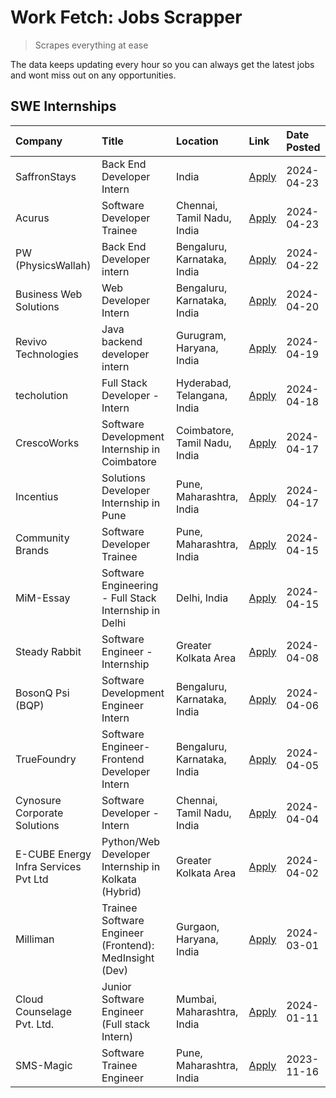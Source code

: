 # Work Fetch: Jobs Scrapper
> Scrapes everything at ease

The data keeps updating every hour so you can always get the latest jobs and wont miss out on any opportunities.

## SWE Internships
<!--START_SECTION:workfetch-->
| Company                              | Title                                                  | Location                      | Link                                                                                                                                                                                                                                                                                     | Date Posted   |
|:-------------------------------------|:-------------------------------------------------------|:------------------------------|:-----------------------------------------------------------------------------------------------------------------------------------------------------------------------------------------------------------------------------------------------------------------------------------------|:--------------|
| SaffronStays                         | Back End Developer Intern                              | India                         | [Apply](https://in.linkedin.com/jobs/view/back-end-developer-intern-at-saffronstays-3904615385?refId=vOSxV8aNsthqvrBKctfoCg%3D%3D&trackingId=NkmNTedUyEMBsJOKu9hmUA%3D%3D&position=8&pageNum=0&trk=public_jobs_jserp-result_search-card)                                                 | 2024-04-23    |
| Acurus                               | Software Developer Trainee                             | Chennai, Tamil Nadu, India    | [Apply](https://in.linkedin.com/jobs/view/software-developer-trainee-at-acurus-3907363844?refId=vOSxV8aNsthqvrBKctfoCg%3D%3D&trackingId=vA8SpgHyXo1HmbaVF0fUaw%3D%3D&position=21&pageNum=0&trk=public_jobs_jserp-result_search-card)                                                     | 2024-04-23    |
| PW (PhysicsWallah)                   | Back End Developer intern                              | Bengaluru, Karnataka, India   | [Apply](https://in.linkedin.com/jobs/view/back-end-developer-intern-at-pw-physicswallah-3907293630?refId=vOSxV8aNsthqvrBKctfoCg%3D%3D&trackingId=dKG3I3r%2F4JlnOk2gFGDcnw%3D%3D&position=20&pageNum=0&trk=public_jobs_jserp-result_search-card)                                          | 2024-04-22    |
| Business Web Solutions               | Web Developer Intern                                   | Bengaluru, Karnataka, India   | [Apply](https://in.linkedin.com/jobs/view/web-developer-intern-at-business-web-solutions-3906717928?refId=vOSxV8aNsthqvrBKctfoCg%3D%3D&trackingId=%2B5f%2BGHUyhLZBmV3LYpeaVg%3D%3D&position=15&pageNum=0&trk=public_jobs_jserp-result_search-card)                                       | 2024-04-20    |
| Revivo Technologies                  | Java backend developer intern                          | Gurugram, Haryana, India      | [Apply](https://in.linkedin.com/jobs/view/java-backend-developer-intern-at-revivo-technologies-3906034446?refId=vOSxV8aNsthqvrBKctfoCg%3D%3D&trackingId=xqFwG6FbxWS%2BzPK8OAsYIg%3D%3D&position=23&pageNum=0&trk=public_jobs_jserp-result_search-card)                                   | 2024-04-19    |
| techolution                          | Full Stack Developer - Intern                          | Hyderabad, Telangana, India   | [Apply](https://in.linkedin.com/jobs/view/full-stack-developer-intern-at-techolution-3904814977?refId=vOSxV8aNsthqvrBKctfoCg%3D%3D&trackingId=Jok3j2jMY06jwJCLD4CnLQ%3D%3D&position=24&pageNum=0&trk=public_jobs_jserp-result_search-card)                                               | 2024-04-18    |
| CrescoWorks                          | Software Development Internship in Coimbatore          | Coimbatore, Tamil Nadu, India | [Apply](https://in.linkedin.com/jobs/view/software-development-internship-in-coimbatore-at-crescoworks-3904327953?refId=vOSxV8aNsthqvrBKctfoCg%3D%3D&trackingId=n1MFDSY94W%2B9bea62Q0T1A%3D%3D&position=4&pageNum=0&trk=public_jobs_jserp-result_search-card)                            | 2024-04-17    |
| Incentius                            | Solutions Developer Internship in Pune                 | Pune, Maharashtra, India      | [Apply](https://in.linkedin.com/jobs/view/solutions-developer-internship-in-pune-at-incentius-3904329499?refId=vOSxV8aNsthqvrBKctfoCg%3D%3D&trackingId=XK7tojE%2Frq6iWSenc7mgcg%3D%3D&position=13&pageNum=0&trk=public_jobs_jserp-result_search-card)                                    | 2024-04-17    |
| Community Brands                     | Software Developer Trainee                             | Pune, Maharashtra, India      | [Apply](https://in.linkedin.com/jobs/view/software-developer-trainee-at-community-brands-3899630827?refId=vOSxV8aNsthqvrBKctfoCg%3D%3D&trackingId=gxGGtoZYcaH9FVK7uSSelg%3D%3D&position=12&pageNum=0&trk=public_jobs_jserp-result_search-card)                                           | 2024-04-15    |
| MiM-Essay                            | Software Engineering - Full Stack Internship in Delhi  | Delhi, India                  | [Apply](https://in.linkedin.com/jobs/view/software-engineering-full-stack-internship-in-delhi-at-mim-essay-3901647332?refId=vOSxV8aNsthqvrBKctfoCg%3D%3D&trackingId=F7rgzK3SBcMurfWnXZhsyQ%3D%3D&position=17&pageNum=0&trk=public_jobs_jserp-result_search-card)                         | 2024-04-15    |
| Steady Rabbit                        | Software Engineer - Internship                         | Greater Kolkata Area          | [Apply](https://in.linkedin.com/jobs/view/software-engineer-internship-at-steady-rabbit-3885171077?refId=vOSxV8aNsthqvrBKctfoCg%3D%3D&trackingId=a9hC3oTaglCYEjKKWkknyQ%3D%3D&position=3&pageNum=0&trk=public_jobs_jserp-result_search-card)                                             | 2024-04-08    |
| BosonQ Psi (BQP)                     | Software Development Engineer Intern                   | Bengaluru, Karnataka, India   | [Apply](https://in.linkedin.com/jobs/view/software-development-engineer-intern-at-bosonq-psi-bqp-3888328596?refId=vOSxV8aNsthqvrBKctfoCg%3D%3D&trackingId=EiqUrQse8amKdz76FFxxgg%3D%3D&position=19&pageNum=0&trk=public_jobs_jserp-result_search-card)                                   | 2024-04-06    |
| TrueFoundry                          | Software Engineer- Frontend Developer Intern           | Bengaluru, Karnataka, India   | [Apply](https://in.linkedin.com/jobs/view/software-engineer-frontend-developer-intern-at-truefoundry-3887320206?refId=vOSxV8aNsthqvrBKctfoCg%3D%3D&trackingId=tE%2Fir%2BZtUZwI0HtSEd0E3g%3D%3D&position=10&pageNum=0&trk=public_jobs_jserp-result_search-card)                           | 2024-04-05    |
| Cynosure Corporate Solutions         | Software Developer -Intern                             | Chennai, Tamil Nadu, India    | [Apply](https://in.linkedin.com/jobs/view/software-developer-intern-at-cynosure-corporate-solutions-3884767755?refId=vOSxV8aNsthqvrBKctfoCg%3D%3D&trackingId=E%2BT0ocLklb5iRWrxBLyeMQ%3D%3D&position=14&pageNum=0&trk=public_jobs_jserp-result_search-card)                              | 2024-04-04    |
| E-CUBE Energy Infra Services Pvt Ltd | Python/Web Developer Internship in Kolkata (Hybrid)    | Greater Kolkata Area          | [Apply](https://in.linkedin.com/jobs/view/python-web-developer-internship-in-kolkata-hybrid-at-e-cube-energy-infra-services-pvt-ltd-3882160442?refId=vOSxV8aNsthqvrBKctfoCg%3D%3D&trackingId=KKOn4pFsBzhi6acagkEVwA%3D%3D&position=5&pageNum=0&trk=public_jobs_jserp-result_search-card) | 2024-04-02    |
| Milliman                             | Trainee Software Engineer (Frontend): MedInsight (Dev) | Gurgaon, Haryana, India       | [Apply](https://in.linkedin.com/jobs/view/trainee-software-engineer-frontend-medinsight-dev-at-milliman-3792874280?refId=vOSxV8aNsthqvrBKctfoCg%3D%3D&trackingId=tkPpiTZZ9%2FiARMVjs731jg%3D%3D&position=7&pageNum=0&trk=public_jobs_jserp-result_search-card)                           | 2024-03-01    |
| Cloud Counselage Pvt. Ltd.           | Junior Software Engineer (Full stack Intern)           | Mumbai, Maharashtra, India    | [Apply](https://in.linkedin.com/jobs/view/junior-software-engineer-full-stack-intern-at-cloud-counselage-pvt-ltd-3803132814?refId=vOSxV8aNsthqvrBKctfoCg%3D%3D&trackingId=5wtTuf9YzQZ2fllwtDK0Yg%3D%3D&position=22&pageNum=0&trk=public_jobs_jserp-result_search-card)                   | 2024-01-11    |
| SMS-Magic                            | Software Trainee Engineer                              | Pune, Maharashtra, India      | [Apply](https://in.linkedin.com/jobs/view/software-trainee-engineer-at-sms-magic-3761409781?refId=vOSxV8aNsthqvrBKctfoCg%3D%3D&trackingId=s%2FvMYiOzkg6hfBH10K25%2FQ%3D%3D&position=25&pageNum=0&trk=public_jobs_jserp-result_search-card)                                               | 2023-11-16    |
<!--END_SECTION:workfetch-->
